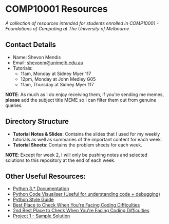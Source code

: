 # COMP10001 Resources
_A collection of resources intended for students enrolled in COMP10001 - Foundations of Computing at The University of Melbourne_

## Contact Details
* Name: Shevon Mendis
* Email: shevonm@unimelb.edu.au
* Tutorials: 
   * 11am, Monday   at Sidney Myer 117
   * 12pm, Monday   at John Medley G05
   * 11am, Thursday at Sidney Myer 117
   
**NOTE**: As much as I do enjoy receiving them, if you're sending me memes, **please** add the subject title MEME so I can filter them out from genuine queries.

## Directory Structure
* **Tutorial Notes & Slides**: Contains the slides that I used for my weekly tutorials as well as summaries of the important content for each week.
* **Tutorial Sheets**: Contains the problem sheets for each week.

**NOTE**: Except for week 2, I will only be pushing notes and selected solutions to this repository at the end of each week.

## Other Useful Resources:
* [Python 3.* Documentation](https://docs.python.org/3/library/index.html)
* [Python Code Visualiser (Useful for understanding code + debugging)](http://pythontutor.com/visualize.html#mode=edit)
* [Python Style Guide](https://www.python.org/dev/peps/pep-0008/)
* [Best Place to Check When You're Facing Coding Difficulties](https://www.google.com/)
* [2nd Best Place to Check When You're Facing Coding Difficulties](https://stackoverflow.com/)
* [Project 1 - Sample Solution](https://www.youtube.com/watch?v=dQw4w9WgXcQ)
